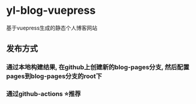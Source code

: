 # yl-blog-vuepress
基于vuepress生成的静态个人博客网站

## 发布方式
### 通过本地构建结果, 在github上创建新的blog-pages分支, 然后配置pages到blog-pages分支的root下

### 通过github-actions ⭐推荐
